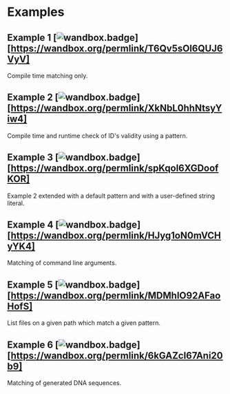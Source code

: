 # Examples

## Example 1 [![wandbox.badge]][https://wandbox.org/permlink/T6Qv5sOl6QUJ6VyV]

Compile time matching only.

## Example 2 [![wandbox.badge]][https://wandbox.org/permlink/XkNbL0hhNtsyYiw4]

Compile time and runtime check of ID's validity using a pattern.

## Example 3 [![wandbox.badge]][https://wandbox.org/permlink/spKqol6XGDoofKOR]

Example 2 extended with a default pattern and with a user-defined string
literal.

## Example 4 [![wandbox.badge]][https://wandbox.org/permlink/HJyg1oN0mVCHyYK4]

Matching of command line arguments.

## Example 5 [![wandbox.badge]][https://wandbox.org/permlink/MDMhlO92AFaoHofS]

List files on a given path which match a given pattern.

## Example 6 [![wandbox.badge]][https://wandbox.org/permlink/6kGAZcI67Ani20b9]

Matching of generated DNA sequences.

[wandbox.badge]: https://img.shields.io/badge/try%20it-on%20wandbox-blue.svg
